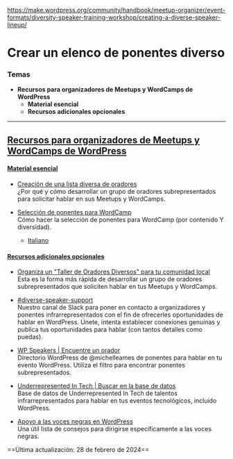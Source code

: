 https://make.wordpress.org/community/handbook/meetup-organizer/event-formats/diversity-speaker-training-workshop/creating-a-diverse-speaker-lineup/

# Crear un elenco de ponentes diverso

### Temas
- **Recursos para organizadores de Meetups y WordCamps de WordPress**
    - **Material esencial**
    - **Recursos adicionales opcionales**

---

## [Recursos para organizadores de Meetups y WordCamps de WordPress](https://make.wordpress.org/community/handbook/meetup-organizer/event-formats/diversity-speaker-training-workshop/creating-a-diverse-speaker-lineup/#resources-for-wordpress-meetup-and-wordcamp-organizers)

#### [Material esencial](https://make.wordpress.org/community/handbook/meetup-organizer/event-formats/diversity-speaker-training-workshop/creating-a-diverse-speaker-lineup/#essential-material)

- [Creación de una lista diversa de oradores  
    ](https://make.wordpress.org/community/handbook/wordcamp-organizer/planning-details/speakers/building-a-diverse-speaker-roster/)¿Por qué y cómo desarrollar un grupo de oradores subrepresentados para solicitar hablar en sus Meetups y WordCamps.

- [Selección de ponentes para WordCamp](https://make.wordpress.org/community/handbook/wordcamp-organizer/planning-details/speakers/wordcamp-speaker-selection/)  
    Cómo hacer la selección de ponentes para WordCamp (por contenido Y diversidad).
    - [Italiano](https://it.wordpress.org/team/handbook/community/wordcamp-organizer/dettagli-di-pianificazione/speaker/come-selezionare-speaker-per-i-wordcamp/)

#### [Recursos adicionales opcionales](https://make.wordpress.org/community/handbook/meetup-organizer/event-formats/diversity-speaker-training-workshop/creating-a-diverse-speaker-lineup/#optional-additional-resources)

- [Organiza un "Taller de Oradores Diversos" para tu comunidad local](https://make.wordpress.org/community/handbook/meetup-organizer/event-formats/diversity-speaker-training-workshop/hold-an-underrepresented-speaker-workshop/)  
    Esta es la forma más rápida de desarrollar un grupo de oradores subrepresentados que soliciten hablar en tus Meetups y WordCamps.

- [#diverse-speaker-support](https://wordpress.slack.com/archives/C028SE81N3H)  
    Nuestro canal de Slack para poner en contacto a organizadores y ponentes infrarrepresentados con el fin de ofrecerles oportunidades de hablar en WordPress. Únete, intenta establecer conexiones genuinas y publica tus oportunidades para hablar (con tantos detalles como puedas).

- [WP Speakers | Encuentre un orador](https://wpspeakers.com/find-a-speaker/)  
    Directorio WordPress de @michelleames de ponentes para hablar en tu evento WordPress. Utiliza el filtro para encontrar ponentes subrepresentados.

- [Underrepresented In Tech | Buscar en la base de datos](https://www.underrepresentedintech.com/search-database-submissions/)  
    Base de datos de Underrepresented In Tech de talentos infrarrepresentados para hablar en tus eventos tecnológicos, incluido WordPress.

- [Apoyo a las voces negras en WordPress](https://make.wordpress.org/community/2020/07/15/supporting-black-voices-in-wordpress/)  
    Una útil lista de consejos para dirigirse específicamente a las voces negras.

==Última actualización: 28 de febrero de 2024==